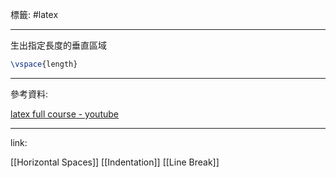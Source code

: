 標籤: #latex 

---

生出指定長度的垂直區域

```latex
\vspace{length}
```

---

參考資料:

[latex full course - youtube](https://youtu.be/fCzF5gDy60g)

---

link:

[[Horizontal Spaces]]
[[Indentation]]
[[Line Break]]
